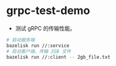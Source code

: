 # grpc-test-demo

- 测试 gRPC 的传输性能。

```bash
# 启动服务端
bazelisk run //:service
# 启动客户端，传输 2GB 文件
bazelisk run //:client -- 2gb_file.txt
```
